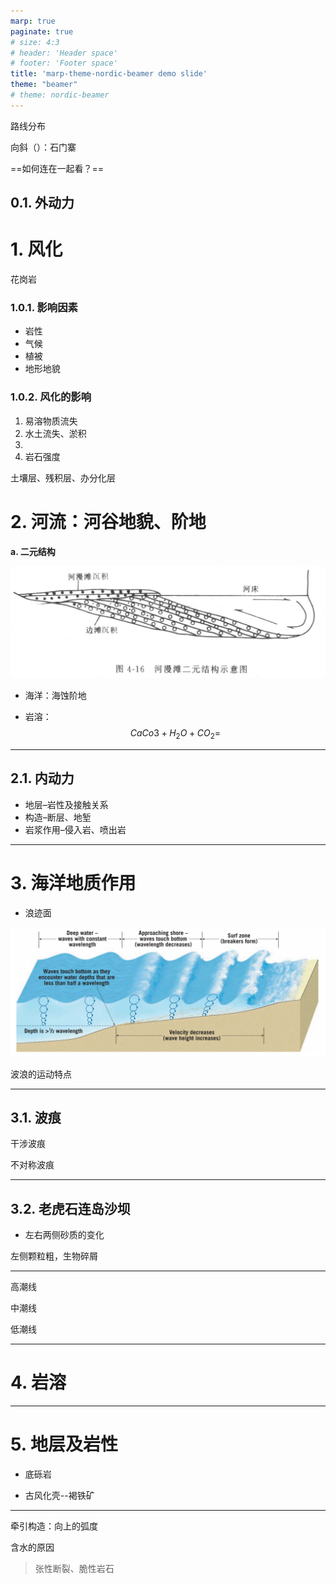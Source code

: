```yaml
---
marp: true
paginate: true
# size: 4:3
# header: 'Header space'
# footer: 'Footer space'
title: 'marp-theme-nordic-beamer demo slide'
theme: "beamer"
# theme: nordic-beamer
---
```



路线分布

向斜（）：石门寨

==如何连在一起看？==

## 0.1. 外动力

# 1. 风化

花岗岩

### 1.0.1. 影响因素

- 岩性
- 气候
- 植被
- 地形地貌

### 1.0.2. 风化的影响

1. 易溶物质流失
2. 水土流失、淤积
3. 
4. 岩石强度

土壤层、残积层、办分化层

# 2. 河流：河谷地貌、阶地

**a. 二元结构**

![image-20230811082321160](images/实习总结/image-20230811082321160.png)

- 海洋：海蚀阶地

- 岩溶：
  $$
  CaCo3 + H_2O + CO_2 =
  $$

---

## 2.1. 内动力

- 地层–岩性及接触关系
- 构造–断层、地堑
- 岩浆作用–侵入岩、喷出岩

---

# 3. 海洋地质作用

- 浪迹面

![](images/实习总结/海洋-浪迹面.png)


波浪的运动特点

---

## 3.1. 波痕

干涉波痕

不对称波痕


---

## 3.2. 老虎石连岛沙坝

- 左右两侧砂质的变化

左侧颗粒粗，生物碎屑

---

高潮线

中潮线

低潮线


---

# 4. 岩溶

---


# 5. 地层及岩性

- 底砾岩

- 古风化壳--褐铁矿

<hr>

牵引构造：向上的弧度

含水的原因

> 张性断裂、脆性岩石
